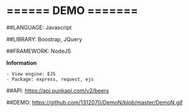 
# ====== DEMO =======

##LANGUAGE: Javascript 

##LIBRARY: Boostrap, JQuery 

##FRAMEWORK: NodeJS 

**Information**
```
- View engine: EJS
- Package: express, request, ejs
```

##API: https://api.punkapi.com/v2/beers

##DEMO: https://github.com/1312070/DemoN/blob/master/DemoN.gif

